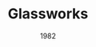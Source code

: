 ---
discogs_id: 7441037
discogs_master_id: 15157
title: Glassworks
artists: ['Philip Glass']
date: 1982
genre: ['Classical']
image: Glassworks-7441037.jpg
label: CBS
country: US
styles: ['Contemporary Classical']
video: https://www.youtube.com/watch?v=6Stu7h7Qup8
---